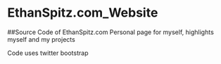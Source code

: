EthanSpitz.com_Website
======================

##Source Code of EthanSpitz.com
Personal page for myself, highlights myself and my projects


Code uses twitter bootstrap
